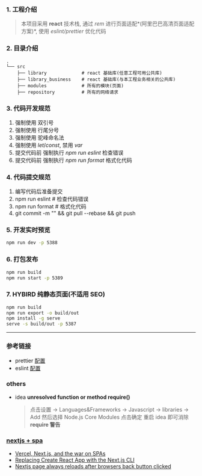### 1. 工程介绍

> 本项目采用 **react** 技术栈, 通过 _rem_ 进行页面适配*(阿里巴巴高清页面适配方案)*, 使用 _eslint/prettier_ 优化代码

### 2. 目录介绍

```
.
└── src
    ├── library             # react 基础库(任意工程可用公共库)
    ├── library_business    # react 基础库(与本工程业务相关的公共库)
    ├── modules             # 所有的模块(页面)
    ├── repository          # 所有的网络请求
```

### 3. 代码开发规范

1. 强制使用 双引号
2. 强制使用 行尾分号
3. 强制使用 驼峰命名法
4. 强制使用 _let_/_const_, 禁用 _var_
5. 提交代码前 强制执行 _npm run eslint_ 检查错误
6. 提交代码前 强制执行 _npm run format_ 格式化代码

### 4. 代码提交规范

1. 编写代码后准备提交
2. npm run eslint # 检查代码错误
3. npm run format # 格式化代码
4. git commit -m "" && git pull --rebase && git push

### 5. 开发实时预览

```bash
npm run dev -p 5388
```

### 6. 打包发布

```bash
npm run build
npm run start -p 5389

```

### 7. HYBIRD 纯静态页面(不适用 SEO)

```bash
npm run build
npm run export -o build/out
npm install -g serve
serve -s build/out -p 5387
```

---

### 参考链接

-   prettier [配置](https://prettier.io/docs/en/options.html)
-   eslint [配置](https://cloud.tencent.com/developer/chapter/12618)

### others

-   idea **unresolved function or method require()**
    > 点击设置 -> Languages&Frameworks -> Javascript -> libraries -> Add
    > 然后选择 Node.js Core Modules 点击确定
    > 重启 idea 即可消除 **require 警告**

### [nextjs + spa](https://colinhacks.com/essays/building-a-spa-with-nextjs)
* [Vercel, Next.js, and the war on SPAs](https://colinhacks.com/essays/vercel-nextjs-spa)
* [Replacing Create React App with the Next.js CLI](https://gist.github.com/tannerlinsley/65ac1f0175d79d19762cf06650707830)
* [Nextjs page always reloads after browsers back button clicked](https://stackoverflow.com/questions/69763380/nextjs-page-always-reloads-after-browsers-back-button-clicked?noredirect=1#comment123315604_69763380)
